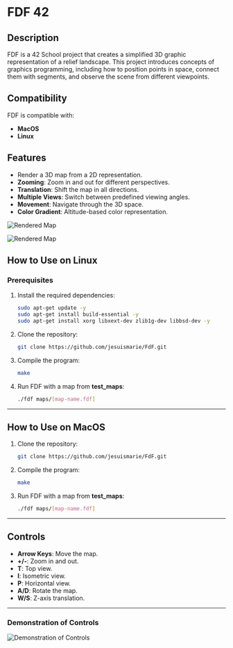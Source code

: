 # FDF 42

## Description

FDF is a 42 School project that creates a simplified 3D graphic representation of a relief landscape. This project introduces concepts of graphics programming, including how to position points in space, connect them with segments, and observe the scene from different viewpoints.

## Compatibility

FDF is compatible with:
- **MacOS**
- **Linux**

## Features

- Render a 3D map from a 2D representation.
- **Zooming**: Zoom in and out for different perspectives.
- **Translation**: Shift the map in all directions.
- **Multiple Views**: Switch between predefined viewing angles.
- **Movement**: Navigate through the 3D space.
- **Color Gradient**: Altitude-based color representation.

![Rendered Map](pictures/t1.jpg)

![Rendered Map](pictures/whole_world.jpg)

## How to Use on Linux

### Prerequisites

1. Install the required dependencies:
   ```bash
   sudo apt-get update -y
   sudo apt-get install build-essential -y
   sudo apt-get install xorg libxext-dev zlib1g-dev libbsd-dev -y
   ```
2. Clone the repository:
   ```bash
   git clone https://github.com/jesuismarie/FdF.git
   ```
3. Compile the program:
   ```bash
   make
   ```
4. Run FDF with a map from **test_maps**:
   ```bash
   ./fdf maps/[map-name.fdf]
   ```

---

## How to Use on MacOS

1. Clone the repository:
   ```bash
   git clone https://github.com/jesuismarie/FdF.git
   ```
2. Compile the program:
   ```bash
   make
   ```
3. Run FDF with a map from **test_maps**:
   ```bash
   ./fdf maps/[map-name.fdf]
   ```

---

## Controls

- **Arrow Keys**: Move the map.
- **+/-**: Zoom in and out.
- **T**: Top view.
- **I**: Isometric view.
- **P**: Horizontal view.
- **A/D**: Rotate the map.
- **W/S**: Z-axis translation.

---

### Demonstration of Controls
![Demonstration of Controls](pictures/controls.gif)
